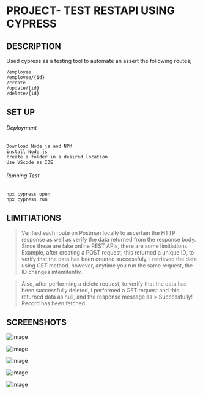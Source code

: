 # PROJECT- TEST RESTAPI USING CYPRESS

## DESCRIPTION
 Used cypress as a testing tool to automate an assert the following routes;

```
/employee
/employee/{id}
/create
/update/{id}
/delete/{id}

```

## SET UP
###### Deployment
```
Download Node js and NPM
install Node js
create a folder in a desired location
Use VScode as IDE

```

###### Running Test
```
npx cypress open
npx cypress run
```

## LIMITIATIONS

> Verified each route on Postman locally to ascertain the HTTP response as well as verify the data returned from the response body. Since these are fake online REST APIs, there are some limitiations. Example, after creating a POST request, this returned a unique ID, to verify that the data has been created successfuly, i retrieved the data using GET method. however, anytime you run the same request, the ID changes intemitently.

> Also, after performing a delete request, to verify that the data has been successfully deleted, i performed a GET request and this returned data as null, and the response message as > Successfully! Record has been fetched.


## SCREENSHOTS


![image](https://user-images.githubusercontent.com/58312167/171144861-978e31d2-f355-420b-bb77-074ed7770139.png)

![image](https://user-images.githubusercontent.com/58312167/171144932-5e020fff-7c76-4861-8959-370b9b426b4d.png)


![image](https://user-images.githubusercontent.com/58312167/171144981-f2eac6fa-7dc7-4254-96f9-92f1d330d78a.png)


![image](https://user-images.githubusercontent.com/58312167/171145062-18efe58a-5e7b-456b-876a-ceaf537a2a7f.png)



![image](https://user-images.githubusercontent.com/58312167/171145091-e5cd5a80-7e12-443e-a5cc-50b26620cfc2.png)


